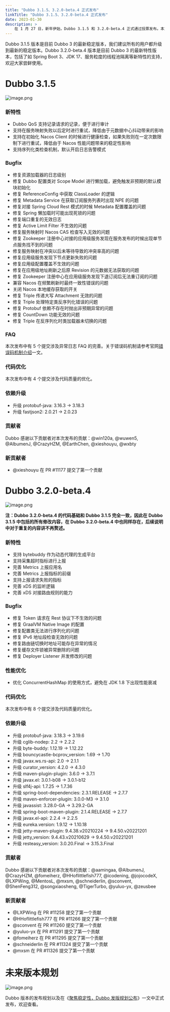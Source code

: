 ```yaml
---
title: "Dubbo 3.1.5、3.2.0-beta.4 正式发布"
linkTitle: "Dubbo 3.1.5、3.2.0-beta.4 正式发布"
date: 2023-01-30
description: >
    在 1 月 27 日，新年伊始，Dubbo 3.1.5 和 3.2.0-beta.4 正式通过投票发布。本文将介绍发布的变化一览。
---
```


Dubbo 3.1.5 版本是目前 Dubbo 3 的最新稳定版本，我们建议所有的用户都升级到最新的稳定版本。Dubbo 3.2.0-beta.4 版本是目前 Dubbo 3 的最新特性版本，包括了如 Spring Boot 3、JDK 17、服务粒度的线程池隔离等新特性的支持，欢迎大家尝鲜使用。

# Dubbo 3.1.5

![image.png](/imgs/blog/release/3-1-5.png)

### 新特性

- Dubbo QoS 支持记录请求的记录，便于进行审计
- 支持在服务映射失败以后定时进行重试，降低由于元数据中心抖动带来的影响
- 支持在初始化 Nacos Client 的时候进行健康检查，如果失败则在一定次数限制下进行重试，降低由于 Nacos 性能问题带来的稳定性影响
- 支持序列化类检查机制，默认开启日志告警模式

### Bugfix

- 修复资源加载器的日志级别
- 修复 Dubbo 配置类对 Scope Model 进行懒加载，避免触发非预期的默认模块初始化
- 修复 ReferenceConfig 中获取 ClassLoader 的逻辑
- 修复 Metadata Service 在获取订阅服务列表时出现 NPE 的问题
- 修复对接 Spring Cloud Rest 模式的时候 Metadata 配置覆盖的问题
- 修复 Spring 懒加载时可能出现死锁的问题
- 修复端口重复的无效日志
- 修复 Active Limit Filter 不生效的问题
- 修复服务映射时 Nacos CAS 检查写入无效的问题
- 修复 Zookeeper 注册中心对接的应用级服务发现在服务发布的时候出现单节点服务找不到的问题
- 修复服务映射在冲突以后未等待导致的冲突率高的问题
- 修复应用级服务发现下节点更新失败的问题
- 修复应用级配置覆盖不生效的问题
- 修复在应用级地址刷新之后原 Revision 的元数据无法获取的问题
- 修复 Zookeeper 注册中心在应用级服务发现下退订阅后无法重订阅的问题
- 兼容 Nacos 在频繁刷新时最终一致性错误的问题
- 关闭 Nacos 本地缓存获取的开关
- 修复 Triple 传递大写 Attachment 无效的问题
- 修复 Triple 处理特定类反序列化错误的问题
- 修复 Protobuf 依赖不存在时抛出非预期异常的问题
- 修复 CountDown 功能无效的问题
- 修复 Triple 在反序列化时类加载器未切换的问题

### FAQ

本次发布中有 5 个提交涉及异常日志 FAQ 的完善。关于错误码机制请参考官网[错误码机制介绍](/en/overview/java-sdk/reference-manual/faq/intro/)一文。

### 代码优化

本次发布中有 4 个提交涉及代码质量的优化。

### 依赖升级

- 升级 protobuf-java: 3.16.3 -> 3.18.3
- 升级 fastjson2: 2.0.21 -> 2.0.23

### 贡献者

Dubbo 感谢以下贡献者对本次发布的贡献：@win120a, @wuwen5, @AlbumenJ, @CrazyHZM, @EarthChen, @xieshouyu, @wxbty

### 新贡献者

- @xieshouyu 在 PR #11177 提交了第一个贡献

# Dubbo 3.2.0-beta.4

![image.png](/imgs/blog/release/3-2-0-beta-4.png)

**注：Dubbo 3.2.0-beta.4 的代码基础和 Dubbo 3.1.5 完全一致，因此在 Dubbo 3.1.5 中包括的所有修改内容，在 Dubbo 3.2.0-beta.4 中也同样存在，后续说明中对于重复的内容讲不再赘述。**

### 新特性

- 支持 bytebuddy 作为动态代理的生成平台
- 支持采集超时指标进行上报
- 完善 Metrics 上报应用名
- 完善 Metrics 上报指标的前缀
- 支持上报请求失败的指标
- 完善 xDS 的监听逻辑
- 完善 xDS 对接路由规则的能力

### Bugfix

- 修复 Token 请求在 Rest 协议下不生效的问题
- 修复 GraalVM Native Image 的配置
- 修复配置类无法进行序列化的问题
- 修复 IPv6 地址段检查无效的问题
- 修复路由链切换时地址可能存在异常的情况
- 修复缓存文件锁被异常删除的问题
- 修复 Deployer Listener 并发修改的问题

### 性能优化

- 优化 ConcurrentHashMap 的使用方式，避免在 JDK 1.8 下出现性能衰减

### 代码优化

本次发布中有 8 个提交涉及代码质量的优化。

### 依赖升级

- 升级 protobuf-java: 3.18.3 -> 3.19.6
- 升级 cglib-nodep: 2.2 -> 2.2.2
- 升级 byte-buddy: 1.12.19 -> 1.12.22
- 升级 bouncycastle-bcprov_version: 1.69 -> 1.70
- 升级 javax.ws.rs-api: 2.0 -> 2.1.1
- 升级 curator_version: 4.2.0 -> 4.3.0
- 升级 maven-plugin-plugin: 3.6.0 -> 3.7.1
- 升级 javax.el: 3.0.1-b08 -> 3.0.1-b12
- 升级 slf4j-api: 1.7.25 -> 1.7.36
- 升级 spring-boot-dependencies: 2.3.1.RELEASE -> 2.7.7
- 升级 maven-enforcer-plugin: 3.0.0-M3 -> 3.1.0
- 升级 javassist: 3.28.0-GA -> 3.29.2-GA
- 升级 spring-boot-maven-plugin: 2.1.4.RELEASE -> 2.7.7
- 升级 javax.el-api: 2.2.4 -> 2.2.5
- 升级 eureka.version: 1.9.12 -> 1.10.18
- 升级 jetty-maven-plugin: 9.4.38.v20210224 -> 9.4.50.v20221201
- 升级 jetty_version: 9.4.43.v20210629 -> 9.4.50.v20221201
- 升级 resteasy_version: 3.0.20.Final -> 3.15.3.Final

### 贡献者

Dubbo 感谢以下贡献者对本次发布的贡献：@aamingaa, @AlbumenJ, @CrazyHZM, @fomeiherz, @HHoflittlefish777, @icodening, @jojocodeX, @LXPWing, @MentosL, @mxsm, @schneiderlin, @sconvent, @ShenFeng312, @songxiaosheng, @TigerTurbo, @yuluo-yx, @zeusbee

### 新贡献者

- @LXPWing 在 PR #11258 提交了第一个贡献
- @HHoflittlefish777 在 PR #11266 提交了第一个贡献
- @sconvent 在 PR #11260 提交了第一个贡献
- @yuluo-yx 在 PR #11291 提交了第一个贡献
- @fomeiherz 在 PR #11295 提交了第一个贡献
- @schneiderlin 在 PR #11324 提交了第一个贡献
- @mxsm 在 PR #11326 提交了第一个贡献


# 未来版本规划

![image.png](/imgs/blog/release/release-roadmap.png)

Dubbo 版本的发布规划以及在《[聚焦稳定性，Dubbo 发版规划公布](https://mp.weixin.qq.com/s?__biz=MzIwODYwNTA4MA==&mid=2247484424&idx=1&sn=2f5ff4846f7dafad325f78fd8cf4d1fc&chksm=9701deffa07657e9a46eb97bb859770b4856599566b992724013a848a730f394702938e72404&token=1547029975&lang=zh_CN#rd)》一文中正式发布，欢迎查看。
